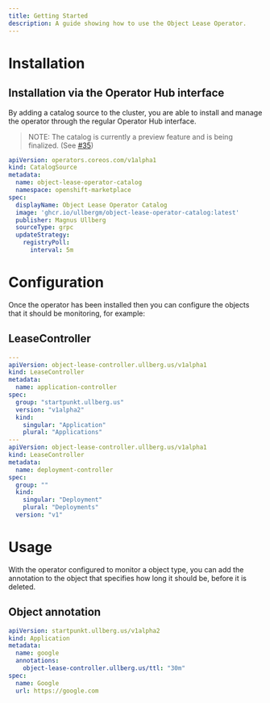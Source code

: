 ```yaml
---
title: Getting Started
description: A guide showing how to use the Object Lease Operator.
---
```


# Installation

## Installation via the Operator Hub interface
By adding a catalog source to the cluster, you are able to install and manage the operator through the regular Operator Hub interface.

> NOTE: The catalog is currently a preview feature and is being finalized. (See [#35](https://github.com/ullbergm/object-lease-controller/issues/35))

```yaml
apiVersion: operators.coreos.com/v1alpha1
kind: CatalogSource
metadata:
  name: object-lease-operator-catalog
  namespace: openshift-marketplace
spec:
  displayName: Object Lease Operator Catalog
  image: 'ghcr.io/ullbergm/object-lease-operator-catalog:latest'
  publisher: Magnus Ullberg
  sourceType: grpc
  updateStrategy:
    registryPoll:
      interval: 5m
```

# Configuration

Once the operator has been installed then you can configure the objects that it should be monitoring, for example:

## LeaseController
```yaml
---
apiVersion: object-lease-controller.ullberg.us/v1alpha1
kind: LeaseController
metadata:
  name: application-controller
spec:
  group: "startpunkt.ullberg.us"
  version: "v1alpha2"
  kind:
    singular: "Application"
    plural: "Applications"
---
apiVersion: object-lease-controller.ullberg.us/v1alpha1
kind: LeaseController
metadata:
  name: deployment-controller
spec:
  group: ""
  kind:
    singular: "Deployment"
    plural: "Deployments"
  version: "v1"
```

# Usage

With the operator configured to monitor a object type, you can add the annotation to the object that specifies how long it should be, before it is deleted.

## Object annotation
```yaml
apiVersion: startpunkt.ullberg.us/v1alpha2
kind: Application
metadata:
  name: google
  annotations:
    object-lease-controller.ullberg.us/ttl: "30m"
spec:
  name: Google
  url: https://google.com
```
